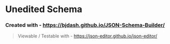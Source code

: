 # Unedited Schema
### Created with - https://bjdash.github.io/JSON-Schema-Builder/
> Viewable / Testable with - https://json-editor.github.io/json-editor/
